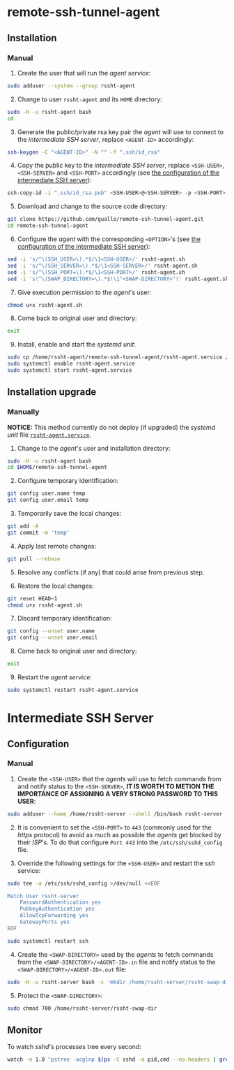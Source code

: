 # remote-ssh-tunnel-agent

## Installation

### Manual

1.  Create the user that will run the *agent service*:

```bash
sudo adduser --system --group rssht-agent
```

2.  Change to user `rssht-agent` and its `HOME` directory:

```bash
sudo -H -u rssht-agent bash
cd
```

3.  Generate the public/private rsa key pair the *agent* will use to connect to the *intermediate SSH server*, replace `<AGENT-ID>` accordingly:

```bash
ssh-keygen -C "<AGENT-ID>" -N "" -f ".ssh/id_rsa"
```

4.  Copy the public key to the *intermediate SSH server*, replace `<SSH-USER>`, `<SSH-SERVER>` and `<SSH-PORT>` accordingly (see [the configuration of the intermediate SSH server](#manual-1)):

```bash
ssh-copy-id -i ".ssh/id_rsa.pub" <SSH-USER>@<SSH-SERVER> -p <SSH-PORT>
```

5.  Download and change to the source code directory:

```bash
git clone https://github.com/guallo/remote-ssh-tunnel-agent.git
cd remote-ssh-tunnel-agent
```

6.  Configure the *agent* with the corresponding `<OPTION>`'s (see [the configuration of the intermediate SSH server](#manual-1)):

```bash
sed -i 's/^\(SSH_USER=\).*$/\1<SSH-USER>/' rssht-agent.sh
sed -i 's/^\(SSH_SERVER=\).*$/\1<SSH-SERVER>/' rssht-agent.sh
sed -i 's/^\(SSH_PORT=\).*$/\1<SSH-PORT>/' rssht-agent.sh
sed -i 's!^\(SWAP_DIRECTORY=\).*$!\1"<SWAP-DIRECTORY>"!' rssht-agent.sh
```

7.  Give execution permission to the *agent*'s user:

```bash
chmod u+x rssht-agent.sh
```

8.  Come back to original user and directory:

```bash
exit
```

9.  Install, enable and start the *systemd unit*:

```bash
sudo cp /home/rssht-agent/remote-ssh-tunnel-agent/rssht-agent.service /lib/systemd/system/
sudo systemctl enable rssht-agent.service
sudo systemctl start rssht-agent.service
```

## Installation upgrade

### Manually

**NOTICE:** This method currently do not deploy (if upgraded) the *systemd unit* file [`rssht-agent.service`](https://github.com/guallo/remote-ssh-tunnel-agent/blob/master/rssht-agent.service).

1.  Change to the *agent*'s user and installation directory:

```bash
sudo -H -u rssht-agent bash
cd $HOME/remote-ssh-tunnel-agent
```

2.  Configure temporary identification:

```bash
git config user.name temp
git config user.email temp
```

3.  Temporarily save the local changes:

```bash
git add -A
git commit -m 'temp'
```

4.  Apply last remote changes:

```bash
git pull --rebase
```

5.  Resolve any conflicts (if any) that could arise from previous step.

6.  Restore the local changes:

```bash
git reset HEAD~1
chmod u+x rssht-agent.sh
```

7.  Discard temporary identification:

```bash
git config --unset user.name
git config --unset user.email
```

8.  Come back to original user and directory:

```bash
exit
```

9.  Restart the *agent service*:

```bash
sudo systemctl restart rssht-agent.service
```

# Intermediate SSH Server

## Configuration

### Manual

1.  Create the `<SSH-USER>` that the *agents* will use to fetch commands from and notify status to the `<SSH-SERVER>`, **IT IS WORTH TO METION THE IMPORTANCE OF ASSIGNING A VERY STRONG PASSWORD TO THIS USER**:

```bash
sudo adduser --home /home/rssht-server --shell /bin/bash rssht-server
```

2.  It is convenient to set the `<SSH-PORT>` to `443` (commonly used for the *https* protocol) to avoid as much as possible the *agents* get blocked by their *ISP*'s. To do that configure `Port 443` into the `/etc/ssh/sshd_config` file.

3.  Override the following settings for the `<SSH-USER>` and restart the *ssh* service:

```bash
sudo tee -a /etc/ssh/sshd_config >/dev/null <<EOF

Match User rssht-server
    PasswordAuthentication yes
    PubkeyAuthentication yes
    AllowTcpForwarding yes
    GatewayPorts yes
EOF

sudo systemctl restart ssh
```

4.  Create the `<SWAP-DIRECTORY>` used by the *agents* to fetch commands from the `<SWAP-DIRECTORY>/<AGENT-ID>.in` file and notify status to the `<SWAP-DIRECTORY>/<AGENT-ID>.out` file:

```bash
sudo -H -u rssht-server bash -c 'mkdir /home/rssht-server/rssht-swap-dir'
```

5.  Protect the `<SWAP-DIRECTORY>`:

```bash
sudo chmod 700 /home/rssht-server/rssht-swap-dir
```

## Monitor

To watch *sshd*'s processes tree every second:

```bash
watch -n 1.0 "pstree -acglnp $(ps -C sshd -o pid,cmd --no-headers | grep /usr/sbin/sshd | grep -Po '\d+' | head -n 1)"
```
